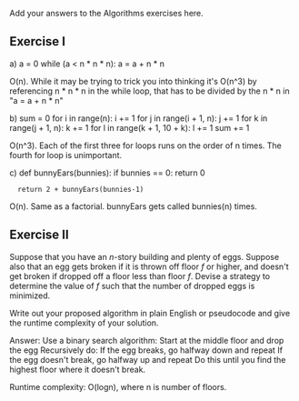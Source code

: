Add your answers to the Algorithms exercises here.

## Exercise I

a)  a = 0
    while (a < n * n * n):
      a = a + n * n

O(n). While it may be trying to trick you into thinking it's O(n^3) by referencing
n * n * n in the while loop, that has to be divided by the n * n in "a = a + n * n"

b)  sum = 0
    for i in range(n):
      i += 1
      for j in range(i + 1, n):
        j += 1
        for k in range(j + 1, n):
          k += 1
          for l in range(k + 1, 10 + k):
            l += 1
            sum += 1

O(n^3). Each of the first three for loops runs on the order of n times. The fourth for
loop is unimportant.

c)  def bunnyEars(bunnies):
      if bunnies == 0:
        return 0

      return 2 + bunnyEars(bunnies-1)

O(n). Same as a factorial. bunnyEars gets called bunnies(n) times.

## Exercise II

Suppose that you have an _n_-story building and plenty of eggs. Suppose also that an egg gets broken if it is thrown off floor _f_ or higher, and doesn't get broken if dropped off a floor less than floor _f_. Devise a strategy to determine the value of _f_ such that the number of dropped eggs is minimized.

Write out your proposed algorithm in plain English or pseudocode and give the runtime complexity of your solution.

Answer:
Use a binary search algorithm:
	Start at the middle floor and drop the egg
	Recursively do:
		If the egg breaks, go halfway down and repeat
		If the egg doesn't break, go halfway up and repeat
		Do this until you find the highest floor where it doesn't break.

Runtime complexity: O(logn), where n is number of floors.